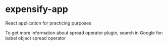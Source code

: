 # expensify-app
React application for practicing purposes


To get more information about spread operator plugin, search in Google for: babel object spread operator